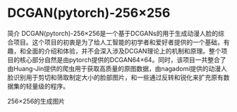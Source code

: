 # DCGAN(pytorch)-256×256
简介
DCGAN(pytorch)-256×256是一个基于DCGANs的用于生成动漫人脸的综合项目。这个项目的初衷是为了给人工智能的初学者和爱好者提供的一个基础，有趣，和全面的介绍和体验，并不会深入涉及DCGAN理论上的机制和原理。整个项目的核心部分自然是由pytorch提供的DCGAN64×64。同时，该项目一共整合了由Huang-Jin提供的爬虫用于获取高质量的原图数据，由nagadomi提供的动漫人脸识别用于剪切和筛取制定大小的脸部图片，和一些通过反转和锐化来扩充原有数据集的轻量级的程序。

256×256的生成图片
